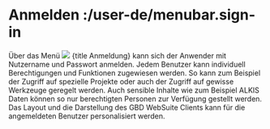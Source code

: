 # Anmelden :/user-de/menubar.sign-in

Über das Menü ![](baseline-person-24px.svg) {title Anmeldung} kann sich der Anwender mit Nutzername und Passwort anmelden. Jedem Benutzer kann individuell Berechtigungen und Funktionen zugewiesen werden. So kann zum Beispiel der Zugriff auf spezielle Projekte oder auch der Zugriff auf gewisse Werkzeuge geregelt werden. Auch sensible Inhalte wie zum Beispiel ALKIS Daten können so nur berechtigten Personen zur Verfügung gestellt werden. Das Layout und die Darstellung des GBD WebSuite Clients kann für die angemeldeten Benutzer personalisiert werden.


